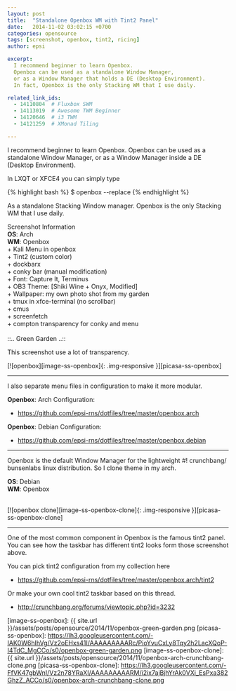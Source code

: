 ```yaml
---
layout: post
title:  "Standalone Openbox WM with Tint2 Panel"
date:   2014-11-02 03:02:15 +0700
categories: opensource
tags: [screenshot, openbox, tint2, ricing]
author: epsi

excerpt:
  I recommend beginner to learn Openbox.
  Openbox can be used as a standalone Window Manager,
  or as a Window Manager that holds a DE (Desktop Environment). 
  In fact, Openbox is the only Stacking WM that I use daily.  

related_link_ids: 
  - 14110804  # Fluxbox SWM
  - 14113019  # Awesome TWM Beginner  
  - 14120646  # i3 TWM
  - 14121259  # XMonad Tiling

---
```


I recommend beginner to learn Openbox.
Openbox can be used as a standalone Window Manager,
or as a Window Manager inside a DE (Desktop Environment). 

In LXQT or XFCE4 you can simply type

{% highlight bash %}
$ openbox --replace
{% endhighlight %} 

As a standalone Stacking Window manager.
Openbox is the only Stacking WM that I use daily.

<div class="sectionbox">
  <div class="sectionbox-heading">
    Screenshot Information
  </div>
  <div class="sectionbox-body">
    <div>
<strong>OS</strong>: Arch<br/>
<strong>WM</strong>: Openbox<br/>
+ Kali Menu in openbox<br/>
+ Tint2 (custom color)<br/>
+ dockbarx<br/>
+ conky bar (manual modification)<br/>
+ Font: Capture It, Terminus<br/>
+ OB3 Theme: [Shiki Wine + Onyx, Modified]<br/>
+ Wallpaper: my own photo shot from my garden<br/>
+ tmux in xfce-terminal (no scrollbar)<br/>
+ cmus<br/>
+ screenfetch<br/>
+ compton transparency for conky and menu<br/>
<br/>
::.. Green Garden ..::
    </div>
  </div>
</div>



This screenshot use a lot of transparency.
<br/>

[![openbox][image-ss-openbox]{: .img-responsive }][picasa-ss-openbox]
<br/>

<hr/>

I also separate menu files in configuration to make it more modular.

**Openbox**: Arch Configuration:

* <https://github.com/epsi-rns/dotfiles/tree/master/openbox.arch>

**Openbox**: Debian Configuration:

* <https://github.com/epsi-rns/dotfiles/tree/master/openbox.debian>

<hr/>

Openbox is the default Window Manager for the lightweight #! crunchbang/ 
bunsenlabs linux distribution. So I clone theme in my arch.

**OS**: Debian<br/>
**WM**: Openbox<br/>
<br/>

[![openbox clone][image-ss-openbox-clone]{: .img-responsive }][picasa-ss-openbox-clone]

<hr/>

One of the most common component in Openbox is the famous tint2 panel.
You can see how the taskbar has different tint2 looks form those screenshot above.

You can pick tint2 configuration from my collection here 

* <https://github.com/epsi-rns/dotfiles/tree/master/openbox.arch/tint2>

Or make your own cool tint2 taskbar based on this thread.

* <http://crunchbang.org/forums/viewtopic.php?id=3232>

[//]: <> ( -- -- -- links below -- -- -- )


[image-ss-openbox]: {{ site.url }}/assets/posts/opensource/2014/11/openbox-green-garden.png
[picasa-ss-openbox]: https://lh3.googleusercontent.com/-IAK0W6hIhVg/Vz2oEHxs41I/AAAAAAAAARc/PioYvuCxLy8Tqy2h2LacXQoP-I4TdC_MgCCo/s0/openbox-green-garden.png
[image-ss-openbox-clone]: {{ site.url }}/assets/posts/opensource/2014/11/openbox-arch-crunchbang-clone.png
[picasa-ss-openbox-clone]: https://lh3.googleusercontent.com/-FfVK47gbWnI/Vz2n78YRaXI/AAAAAAAAARM/i2ix7ajBjhYrAk0VXi_EsPxa382GhzZ_ACCo/s0/openbox-arch-crunchbang-clone.png
